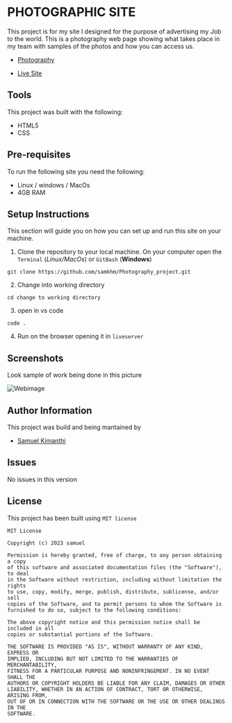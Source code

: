 # PHOTOGRAPHIC SITE
This project is for my site I designed for the purpose of advertising my Job to the world.
This is a photography web page showing what takes place in my team with samples of the photos and how you can access us.

- [Photography](https://github.com/samkhm/Photography_project.git)

- [Live Site](https://samkhm.github.io/Photography_project/)

## Tools
This project was built with the following:
- HTML5
- CSS

## Pre-requisites
To run the following site you need the following:

- Linux / windows / MacOs
- 4GB RAM

## Setup Instructions
This section will guide you on how you can set up and run this site on your machine.

1. Clone the repository to your local machine. On your computer open the `Terminal` (*Linux/MacOs*)
or `GitBash` (**Windows**)

```
git clone https://github.com/samkhm/Photography_project.git
```
2. Change into working directory
```
cd change to working directory
```

3. open in vs code

```
code .
```

4. Run on the browser opening it in `liveserver`

## Screenshots
Look sample of work being done in this picture

![Webimage](https://photos.google.com/photo/AF1QipPONbqvhGSk7YyP9zfBw1ncfjSP5qpMAonrhOo4)

## Author Information
This project was build and being mantained by
- [Samuel Kimanthi](https://github.com/samkhm)

## Issues
No issues in this version

## License
This project has been built using `MIT license`

```
MIT License

Copyright (c) 2023 samuel

Permission is hereby granted, free of charge, to any person obtaining a copy
of this software and associated documentation files (the "Software"), to deal
in the Software without restriction, including without limitation the rights
to use, copy, modify, merge, publish, distribute, sublicense, and/or sell
copies of the Software, and to permit persons to whom the Software is
furnished to do so, subject to the following conditions:

The above copyright notice and this permission notice shall be included in all
copies or substantial portions of the Software.

THE SOFTWARE IS PROVIDED "AS IS", WITHOUT WARRANTY OF ANY KIND, EXPRESS OR
IMPLIED, INCLUDING BUT NOT LIMITED TO THE WARRANTIES OF MERCHANTABILITY,
FITNESS FOR A PARTICULAR PURPOSE AND NONINFRINGEMENT. IN NO EVENT SHALL THE
AUTHORS OR COPYRIGHT HOLDERS BE LIABLE FOR ANY CLAIM, DAMAGES OR OTHER
LIABILITY, WHETHER IN AN ACTION OF CONTRACT, TORT OR OTHERWISE, ARISING FROM,
OUT OF OR IN CONNECTION WITH THE SOFTWARE OR THE USE OR OTHER DEALINGS IN THE
SOFTWARE.
```

